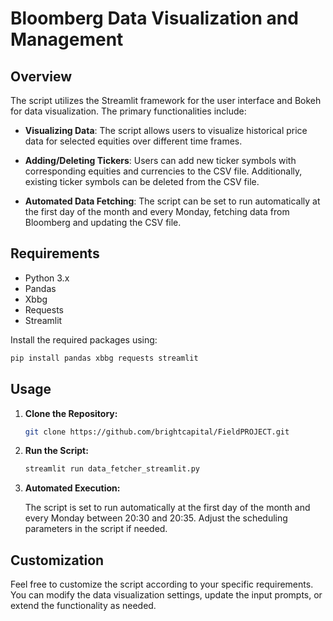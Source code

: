 # Bloomberg Data Visualization and Management

## Overview

The script utilizes the Streamlit framework for the user interface and Bokeh for data visualization. The primary functionalities include:

- **Visualizing Data**: The script allows users to visualize historical price data for selected equities over different time frames.

- **Adding/Deleting Tickers**: Users can add new ticker symbols with corresponding equities and currencies to the CSV file. Additionally, existing ticker symbols can be deleted from the CSV file.

- **Automated Data Fetching**: The script can be set to run automatically at the first day of the month and every Monday, fetching data from Bloomberg and updating the CSV file.

## Requirements

- Python 3.x
- Pandas
- Xbbg
- Requests
- Streamlit

Install the required packages using:

```bash
pip install pandas xbbg requests streamlit
```

## Usage
1. **Clone the Repository:**

    ```bash
    git clone https://github.com/brightcapital/FieldPROJECT.git
    ```

2. **Run the Script:**

    ```bash
    streamlit run data_fetcher_streamlit.py
    ```


3. **Automated Execution:**

    The script is set to run automatically at the first day of the month and every Monday between 20:30 and 20:35. Adjust the scheduling parameters in the script if needed.

## Customization

Feel free to customize the script according to your specific requirements. You can modify the data visualization settings, update the input prompts, or extend the functionality as needed.

